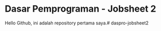 # Dasar Pemprograman - Jobsheet 2

Hello Github, ini adalah repository pertama saya.#   d a s p r o - j o b s h e e t 2  
 